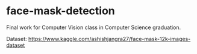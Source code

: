 # face-mask-detection

Final work for Computer Vision class in Computer Science graduation.

Dataset: https://www.kaggle.com/ashishjangra27/face-mask-12k-images-dataset
